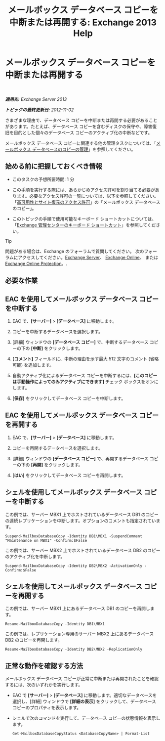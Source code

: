 ﻿---
title: 'メールボックス データベース コピーを中断または再開する: Exchange 2013 Help'
TOCTitle: メールボックス データベース コピーを中断または再開する
ms:assetid: 96aa1b82-3e15-4215-843e-3d583af9504b
ms:mtpsurl: https://technet.microsoft.com/ja-jp/library/Dd298159(v=EXCHG.150)
ms:contentKeyID: 48269822
ms.date: 05/23/2018
mtps_version: v=EXCHG.150
ms.translationtype: MT
---

# メールボックス データベース コピーを中断または再開する

 

_**適用先:** Exchange Server 2013_

_**トピックの最終更新日:** 2012-11-02_

さまざまな理由で、データベース コピーを中断または再開する必要があることがあります。たとえば、データベース コピーを含むディスクの保守や、障害復旧を目的とした個々のデータベース コピーのアクティブ化の中断などです。

メールボックス データベース コピーに関連する他の管理タスクについては、「[メールボックス データベースのコピーの管理](managing-mailbox-database-copies-exchange-2013-help.md)」を参照してください。

## 始める前に把握しておくべき情報

  - このタスクの予想所要時間: 1 分

  - この手順を実行する際には、あらかじめアクセス許可を割り当てる必要があります。必要なアクセス許可の一覧については、以下を参照してください。「[高可用性とサイト復元のアクセス許可](high-availability-and-site-resilience-permissions-exchange-2013-help.md)」の「メールボックス データベースのコピー」。

  - このトピックの手順で使用可能なキーボード ショートカットについては、「[Exchange 管理センターのキーボード ショートカット](keyboard-shortcuts-in-the-exchange-admin-center-exchange-online-protection-help.md)」を参照してください。


> [!TIP]
> 問題がある場合は、Exchange のフォーラムで質問してください。 次のフォーラムにアクセスしてください。<A href="https://go.microsoft.com/fwlink/p/?linkid=60612">Exchange Server</A>、 <A href="https://go.microsoft.com/fwlink/p/?linkid=267542">Exchange Online</A>、 または <A href="https://go.microsoft.com/fwlink/p/?linkid=285351">Exchange Online Protection</A>。.



## 必要な作業

## EAC を使用してメールボックス データベース コピーを中断する

1.  EAC で、**\[サーバー\]** \> **\[データベース\]** に移動します。

2.  コピーを中断するデータベースを選択します。

3.  \[詳細\] ウィンドウの **\[データベース コピー\]** で、中断するデータベース コピーの下の **\[中断\]** をクリックします。

4.  **\[コメント\]** フィールドに、中断の理由を示す最大 512 文字のコメント (省略可能) を追加します。

5.  自動アクティブ化によるデータベース コピーを中断するには、**\[このコピーは手動操作によってのみアクティブにできます\]** チェック ボックスをオンにします。

6.  **\[保存\]** をクリックしてデータベース コピーを中断します。

## EAC を使用してメールボックス データベース コピーを再開する

1.  EAC で、**\[サーバー\]** \> **\[データベース\]** に移動します。

2.  コピーを再開するデータベースを選択します。

3.  \[詳細\] ウィンドウの **\[データベース コピー\]** で、再開するデータベース コピーの下の **\[再開\]** をクリックします。

4.  **\[はい\]** をクリックしてデータベース コピーを再開します。

## シェルを使用してメールボックス データベース コピーを中断する

この例では、サーバー MBX1 上でホストされているデータベース DB1 のコピーの連続レプリケーションを中断します。オプションのコメントも指定されています。

    Suspend-MailboxDatabaseCopy -Identity DB1\MBX1 -SuspendComment "Maintenance on MBX1" -Confirm:$False

この例では、サーバー MBX2 上でホストされているデータベース DB2 のコピーのアクティブ化を中断します。

    Suspend-MailboxDatabaseCopy -Identity DB2\MBX2 -ActivationOnly -Confirm:$False

## シェルを使用してメールボックス データベース コピーを再開する

この例では、サーバー MBX1 上にあるデータベース DB1 のコピーを再開します。

    Resume-MailboxDatabaseCopy -Identity DB1\MBX1

この例では、レプリケーション専用のサーバー MBX2 上にあるデータベース DB2 のコピーを再開します。

    Resume-MailboxDatabaseCopy -Identity DB2\MBX2 -ReplicationOnly

## 正常な動作を確認する方法

メールボックス データベース コピーが正常に中断または再開されたことを確認するには、次のいずれかを実行します。

  - EAC で **\[サーバー\]** \> **\[データベース\]** に移動します。適切なデータベースを選択し、\[詳細\] ウィンドウで **\[詳細の表示\]** をクリックして、データベース コピーのプロパティを表示します。

  - シェルで次のコマンドを実行して、データベース コピーの状態情報を表示します。
    
        Get-MailboxDatabaseCopyStatus <DatabaseCopyName> | Format-List

